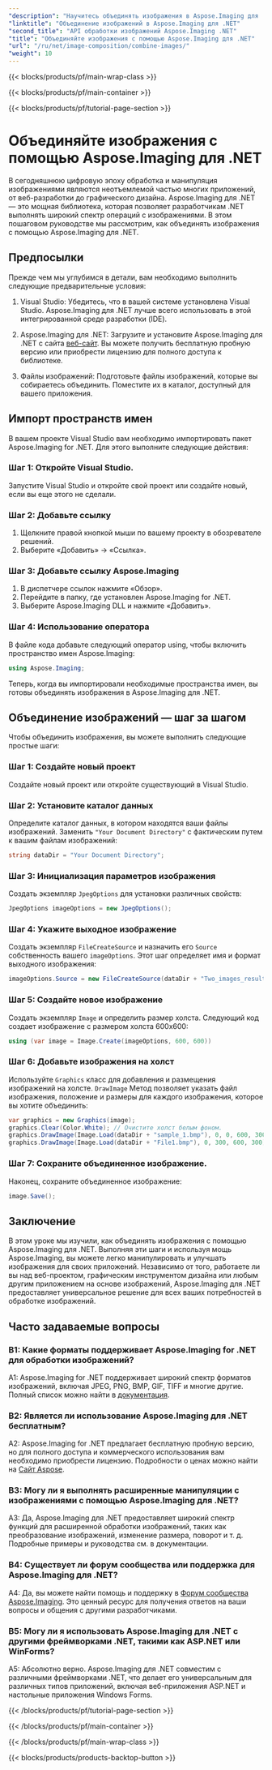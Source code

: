 ```yaml
---
"description": "Научитесь объединять изображения в Aspose.Imaging для .NET. Пошаговое руководство по эффективной обработке изображений."
"linktitle": "Объединение изображений в Aspose.Imaging для .NET"
"second_title": "API обработки изображений Aspose.Imaging .NET"
"title": "Объединяйте изображения с помощью Aspose.Imaging для .NET"
"url": "/ru/net/image-composition/combine-images/"
"weight": 10
---
```


{{< blocks/products/pf/main-wrap-class >}}

{{< blocks/products/pf/main-container >}}

{{< blocks/products/pf/tutorial-page-section >}}

# Объединяйте изображения с помощью Aspose.Imaging для .NET

В сегодняшнюю цифровую эпоху обработка и манипуляция изображениями являются неотъемлемой частью многих приложений, от веб-разработки до графического дизайна. Aspose.Imaging для .NET — это мощная библиотека, которая позволяет разработчикам .NET выполнять широкий спектр операций с изображениями. В этом пошаговом руководстве мы рассмотрим, как объединять изображения с помощью Aspose.Imaging для .NET. 

## Предпосылки

Прежде чем мы углубимся в детали, вам необходимо выполнить следующие предварительные условия:

1. Visual Studio: Убедитесь, что в вашей системе установлена Visual Studio. Aspose.Imaging для .NET лучше всего использовать в этой интегрированной среде разработки (IDE).

2. Aspose.Imaging для .NET: Загрузите и установите Aspose.Imaging для .NET с сайта [веб-сайт](https://releases.aspose.com/imaging/net/). Вы можете получить бесплатную пробную версию или приобрести лицензию для полного доступа к библиотеке.

3. Файлы изображений: Подготовьте файлы изображений, которые вы собираетесь объединить. Поместите их в каталог, доступный для вашего приложения.

## Импорт пространств имен

В вашем проекте Visual Studio вам необходимо импортировать пакет Aspose.Imaging for .NET. Для этого выполните следующие действия:

### Шаг 1: Откройте Visual Studio.

Запустите Visual Studio и откройте свой проект или создайте новый, если вы еще этого не сделали.

### Шаг 2: Добавьте ссылку

1. Щелкните правой кнопкой мыши по вашему проекту в обозревателе решений.
2. Выберите «Добавить» -> «Ссылка».

### Шаг 3: Добавьте ссылку Aspose.Imaging

1. В диспетчере ссылок нажмите «Обзор».
2. Перейдите в папку, где установлен Aspose.Imaging for .NET.
3. Выберите Aspose.Imaging DLL и нажмите «Добавить».

### Шаг 4: Использование оператора

В файле кода добавьте следующий оператор using, чтобы включить пространство имен Aspose.Imaging:

```csharp
using Aspose.Imaging;
```

Теперь, когда вы импортировали необходимые пространства имен, вы готовы объединять изображения в Aspose.Imaging для .NET.

## Объединение изображений — шаг за шагом

Чтобы объединить изображения, вы можете выполнить следующие простые шаги:

### Шаг 1: Создайте новый проект

Создайте новый проект или откройте существующий в Visual Studio.

### Шаг 2: Установите каталог данных

Определите каталог данных, в котором находятся ваши файлы изображений. Заменить `"Your Document Directory"` с фактическим путем к вашим файлам изображений:

```csharp
string dataDir = "Your Document Directory";
```

### Шаг 3: Инициализация параметров изображения

Создать экземпляр `JpegOptions` для установки различных свойств:

```csharp
JpegOptions imageOptions = new JpegOptions();
```

### Шаг 4: Укажите выходное изображение

Создать экземпляр `FileCreateSource` и назначить его `Source` собственность вашего `imageOptions`. Этот шаг определяет имя и формат выходного изображения:

```csharp
imageOptions.Source = new FileCreateSource(dataDir + "Two_images_result_out.bmp", false);
```

### Шаг 5: Создайте новое изображение

Создать экземпляр `Image` и определить размер холста. Следующий код создает изображение с размером холста 600x600:

```csharp
using (var image = Image.Create(imageOptions, 600, 600))
```

### Шаг 6: Добавьте изображения на холст

Используйте `Graphics` класс для добавления и размещения изображений на холсте. `DrawImage` Метод позволяет указать файл изображения, положение и размеры для каждого изображения, которое вы хотите объединить:

```csharp
var graphics = new Graphics(image);
graphics.Clear(Color.White); // Очистите холст белым фоном.
graphics.DrawImage(Image.Load(dataDir + "sample_1.bmp"), 0, 0, 600, 300); // Первое изображение.
graphics.DrawImage(Image.Load(dataDir + "File1.bmp"), 0, 300, 600, 300);    // Второе изображение.
```

### Шаг 7: Сохраните объединенное изображение.

Наконец, сохраните объединенное изображение:

```csharp
image.Save();
```

## Заключение

В этом уроке мы изучили, как объединять изображения с помощью Aspose.Imaging для .NET. Выполняя эти шаги и используя мощь Aspose.Imaging, вы можете легко манипулировать и улучшать изображения для своих приложений. Независимо от того, работаете ли вы над веб-проектом, графическим инструментом дизайна или любым другим приложением на основе изображений, Aspose.Imaging для .NET предоставляет универсальное решение для всех ваших потребностей в обработке изображений.

## Часто задаваемые вопросы

### В1: Какие форматы поддерживает Aspose.Imaging for .NET для обработки изображений?

A1: Aspose.Imaging for .NET поддерживает широкий спектр форматов изображений, включая JPEG, PNG, BMP, GIF, TIFF и многие другие. Полный список можно найти в [документация](https://reference.aspose.com/imaging/net/).

### В2: Является ли использование Aspose.Imaging для .NET бесплатным?

A2: Aspose.Imaging for .NET предлагает бесплатную пробную версию, но для полного доступа и коммерческого использования вам необходимо приобрести лицензию. Подробности о ценах можно найти на [Сайт Aspose](https://purchase.aspose.com/buy).

### В3: Могу ли я выполнять расширенные манипуляции с изображениями с помощью Aspose.Imaging для .NET?

A3: Да, Aspose.Imaging для .NET предоставляет широкий спектр функций для расширенной обработки изображений, таких как преобразование изображений, изменение размера, поворот и т. д. Подробные примеры и руководства см. в документации.

### В4: Существует ли форум сообщества или поддержка для Aspose.Imaging для .NET?

A4: Да, вы можете найти помощь и поддержку в [Форум сообщества Aspose.Imaging](https://forum.aspose.com/). Это ценный ресурс для получения ответов на ваши вопросы и общения с другими разработчиками.

### В5: Могу ли я использовать Aspose.Imaging для .NET с другими фреймворками .NET, такими как ASP.NET или WinForms?

A5: Абсолютно верно. Aspose.Imaging для .NET совместим с различными фреймворками .NET, что делает его универсальным для различных типов приложений, включая веб-приложения ASP.NET и настольные приложения Windows Forms.

{{< /blocks/products/pf/tutorial-page-section >}}

{{< /blocks/products/pf/main-container >}}

{{< /blocks/products/pf/main-wrap-class >}}

{{< blocks/products/products-backtop-button >}}